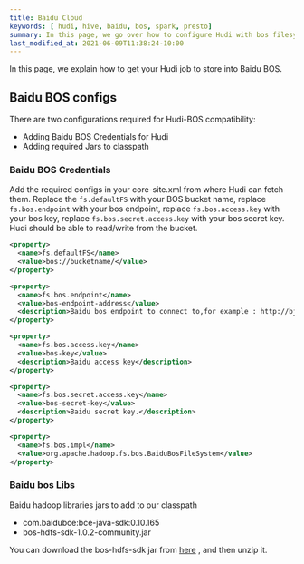 ```yaml
---
title: Baidu Cloud
keywords: [ hudi, hive, baidu, bos, spark, presto]
summary: In this page, we go over how to configure Hudi with bos filesystem.
last_modified_at: 2021-06-09T11:38:24-10:00
---
```

In this page, we explain how to get your Hudi job to store into Baidu BOS.

## Baidu BOS configs

There are two configurations required for Hudi-BOS compatibility:

- Adding Baidu BOS Credentials for Hudi
- Adding required Jars to classpath

### Baidu BOS Credentials

Add the required configs in your core-site.xml from where Hudi can fetch them. Replace the `fs.defaultFS` with your BOS bucket name, replace `fs.bos.endpoint` with your bos endpoint, replace `fs.bos.access.key` with your bos key, replace `fs.bos.secret.access.key` with your bos secret key. Hudi should be able to read/write from the bucket.

```xml
<property>
  <name>fs.defaultFS</name>
  <value>bos://bucketname/</value>
</property>

<property>
  <name>fs.bos.endpoint</name>
  <value>bos-endpoint-address</value>
  <description>Baidu bos endpoint to connect to,for example : http://bj.bcebos.com</description>
</property>

<property>
  <name>fs.bos.access.key</name>
  <value>bos-key</value>
  <description>Baidu access key</description>
</property>

<property>
  <name>fs.bos.secret.access.key</name>
  <value>bos-secret-key</value>
  <description>Baidu secret key.</description>
</property>

<property>
  <name>fs.bos.impl</name>
  <value>org.apache.hadoop.fs.bos.BaiduBosFileSystem</value>
</property>
```

### Baidu bos Libs

Baidu hadoop libraries jars to add to our classpath

- com.baidubce:bce-java-sdk:0.10.165
- bos-hdfs-sdk-1.0.2-community.jar 

You can  download the bos-hdfs-sdk jar from [here](https://sdk.bce.baidu.com/console-sdk/bos-hdfs-sdk-1.0.2-community.jar.zip) , and then unzip it.